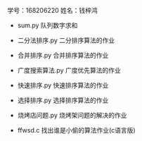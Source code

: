 学号：168206220  姓名：钱梓鸿

 - sum.py 队列数字求和
 
 - 二分法排序.py 二分排序算法的作业
 
 - 合并排序.py 合并排序算法的作业

 - 广度搜索算法.py 广度优先算法的作业
 
 - 快速排序.py 快速排序算法的作业
 
 - 选择排序.py 选择排序算法的作业
 
 - 烧烤店问题.py 烧烤架问题的解决的作业
 
 - ffwsd.c 找出谁是小偷的算法作业(c语言版)
 
